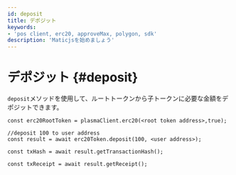 ```yaml
---
id: deposit
title: デポジット
keywords:
- 'pos client, erc20, approveMax, polygon, sdk'
description: 'Maticjsを始めましょう'
---
```


# デポジット {#deposit}

`deposit`メソッドを使用して、ルートトークンから子トークンに必要な金額をデポジットできます。

```
const erc20RootToken = plasmaClient.erc20(<root token address>,true);

//deposit 100 to user address
const result = await erc20Token.deposit(100, <user address>);

const txHash = await result.getTransactionHash();

const txReceipt = await result.getReceipt();

```
